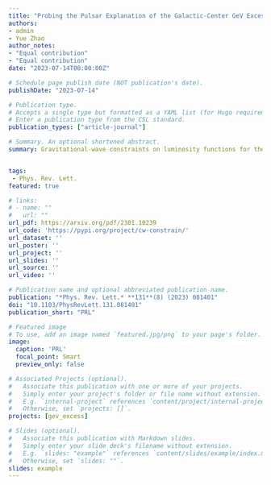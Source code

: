 ```yaml
---
title: "Probing the Pulsar Explanation of the Galactic-Center GeV Excess Using Continuous Gravitational-Wave Searches"
authors:
- admin
- Yue Zhao
author_notes:
- "Equal contribution"
- "Equal contribution"
date: "2023-07-14T00:00:00Z"

# Schedule page publish date (NOT publication's date).
publishDate: "2023-07-14"

# Publication type.
# Accepts a single type but formatted as a YAML list (for Hugo requirements).
# Enter a publication type from the CSL standard.
publication_types: ["article-journal"]

# Summary. An optional shortened abstract.
summary: Gravitational-wave constraints on luminosity functions for the GeV excess.


tags:
 - Phys. Rev. Lett.
featured: true

# links:
# - name: ""
#   url: ""
url_pdf: https://arxiv.org/pdf/2301.10239
url_code: 'https://pypi.org/project/cw-constrain/'
url_dataset: ''
url_poster: ''
url_project: ''
url_slides: ''
url_source: ''
url_video: ''

# Publication name and optional abbreviated publication name.
publication: "*Phys. Rev. Lett.* **131**(8) (2023) 081401"
doi: "10.1103/PhysRevLett.131.081401"
publication_short: "PRL"

# Featured image
# To use, add an image named `featured.jpg/png` to your page's folder. 
image:
  caption: 'PRL'
  focal_point: Smart
  preview_only: false

# Associated Projects (optional).
#   Associate this publication with one or more of your projects.
#   Simply enter your project's folder or file name without extension.
#   E.g. `internal-project` references `content/project/internal-project/index.md`.
#   Otherwise, set `projects: []`.
projects: [gev_excess]

# Slides (optional).
#   Associate this publication with Markdown slides.
#   Simply enter your slide deck's filename without extension.
#   E.g. `slides: "example"` references `content/slides/example/index.md`.
#   Otherwise, set `slides: ""`.
slides: example
---
```

